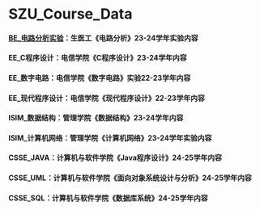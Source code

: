 # SZU_Course_Data

#### [BE_电路分析实验]([https://github.com/O-utIn/SZU_Course/tree/main](https://github.com/O-utIn/SZU_Course/tree/main/BE_%E7%94%B5%E8%B7%AF%E5%88%86%E6%9E%90%E5%AE%9E%E9%AA%8C))：生医工《电路分析》23-24学年实验内容
#### EE_C程序设计：电信学院《C程序设计》23-24学年内容
#### EE_数字电路：电信学院《数字电路》实验22-23学年内容
#### EE_现代程序设计：电信学院《现代程序设计》22-23学年内容
#### ISIM_数据结构：管理学院《数据结构》23-24学年内容
#### ISIM_计算机网络：管理学院《计算机网络》23-24学年实验内容
#### CSSE_JAVA：计算机与软件学院《Java程序设计》24-25学年内容
#### CSSE_UML：计算机与软件学院《面向对象系统设计与分析》24-25学年内容
#### CSSE_SQL：计算机与软件学院《数据库系统》24-25学年内容
